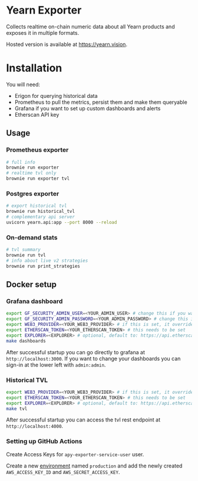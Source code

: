 # Yearn Exporter

Collects realtime on-chain numeric data about all Yearn products and exposes it in multiple formats.

Hosted version is available at https://yearn.vision.

# Installation

You will need:

- Erigon for querying historical data
- Prometheus to pull the metrics, persist them and make them queryable
- Grafana if you want to set up custom dashboards and alerts
- Etherscan API key

## Usage

### Prometheus exporter

```bash
# full info
brownie run exporter
# realtime tvl only
brownie run exporter tvl
```

### Postgres exporter

```bash
# export historical tvl
brownie run historical_tvl
# complementary api server
uvicorn yearn.api:app --port 8000 --reload
```

### On-demand stats

```bash
# tvl summary
brownie run tvl
# info about live v2 strategies
brownie run print_strategies
```

## Docker setup

### Grafana dashboard

```bash
export GF_SECURITY_ADMIN_USER=<YOUR_ADMIN_USER> # change this if you want to have a different admin user name, default is admin
export GF_SECURITY_ADMIN_PASSWORD=<YOUR_ADMIN_PASSWORD> # change this if you want to have a different admin password, default is admin
export WEB3_PROVIDER=<YOUR_WEB3_PROVIDER> # if this is set, it overrides Infura, and instead a custom url is used as the web3 provider
export ETHERSCAN_TOKEN=<YOUR_ETHERSCAN_TOKEN> # this needs to be set
export EXPLORER=<EXPLORER> # optional, default to: https://api.etherscan.io/api
make dashboards
```

After successful startup you can go directly to grafana at `http://localhost:3000`. If you want to change your dashboards you can sign-in at the lower left with `admin:admin`.

### Historical TVL

```bash
export WEB3_PROVIDER=<YOUR_WEB3_PROVIDER> # if this is set, it overrides Infura, and instead a custom url is used as the web3 provider
export ETHERSCAN_TOKEN=<YOUR_ETHERSCAN_TOKEN> # this needs to be set
export EXPLORER=<EXPLORER> # optional, default to: https://api.etherscan.io/api
make tvl
```

After successful startup you can access the tvl rest endpoint at `http://localhost:4000`.

### Setting up GitHub Actions

Create Access Keys for `apy-exporter-service-user` user.

Create a new [environment](https://github.com/numan/yearn-exporter/settings/environments) named `production` and add the newly created `AWS_ACCESS_KEY_ID` and `AWS_SECRET_ACCESS_KEY`.
